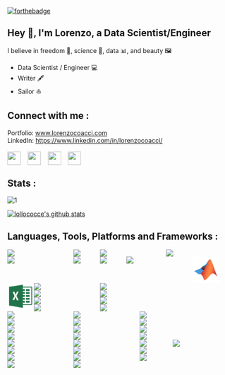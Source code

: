 [![forthebadge](https://forthebadge.com/images/badges/built-with-love.svg)](https://forthebadge.com)


## Hey 👋, I'm Lorenzo, a Data Scientist/Engineer
I believe in freedom 🚀, science 🔬, data 📊, and beauty  🖼
 
* Data Scientist / Engineer 💻
* Writer 🖋
* Sailor ⛵️


## **Connect with me :**

Portfolio: www.lorenzocoacci.com
<br />
LinkedIn: https://www.linkedin.com/in/lorenzocoacci/
<br />
<br />
<a href="https://www.linkedin.com/in/lorenzo-coacci-692152b2/" target="_blank"><img align="center" src="https://cdn.jsdelivr.net/npm/simple-icons@3.0.1/icons/linkedin.svg" height="30" width="30" /></a> &nbsp;&nbsp;
<a href="https://www.datacamp.com/profile/lorenzo-a4c8d2b8-bafe-4c7e-9e99-90f6b10d4255" target="_blank"><img align="center" src="https://cdn.jsdelivr.net/npm/simple-icons@3.0.1/icons/datacamp.svg" height="30" width="30" /></a> &nbsp;&nbsp;
<a href="https://lorenzocoacci.medium.com/" target="_blank"><img align="center" src="https://cdn.jsdelivr.net/npm/simple-icons@3.0.1/icons/medium.svg" height="30" width="30" /></a> &nbsp;&nbsp;
<a href="mailto:lorenzo@coacci.it" target="_blank"><img align="center" src="https://cdn.jsdelivr.net/npm/simple-icons@3.0.1/icons/mail-dot-ru.svg" height="30" width="30" /></a> &nbsp;&nbsp;

## **Stats :**

![1](https://github-readme-stats.vercel.app/api/top-langs/?username=lollococce&theme=blue-green)

[![lollococce's github stats](https://github-readme-stats.vercel.app/api?username=lollococce&theme=blue-green)](https://github.com/lollococce/github-readme-stats)

## **Languages, Tools, Platforms and Frameworks :**
<section>
<img align="left" width=150 src="https://www.vectorlogo.zone/logos/git-scm/git-scm-ar21.svg" />
<img align="left" width=60 src="https://raw.githubusercontent.com/amido/azure-vector-icons/44d6fb82666171e8a77bda35ab80303ecc880e1b/icons/SQL%20Database%20(Generic).svg" />
<img align="left" width=150 src="https://www.vectorlogo.zone/logos/golang/golang-ar21.svg" />
<img align="left" width=60 src="https://raw.githubusercontent.com/detain/svg-logos/780f25886640cef088af994181646db2f6b1a3f8/svg/aws-redshift-logo.svg" />
<img align="left" width=150 src="https://www.vectorlogo.zone/logos/metabase/metabase-ar21.svg" />
<img align="left" width=60 src="https://raw.githubusercontent.com/abranhe/programming-languages-logos/30a0ecf99188be99a3c75a00efb5be61eca9c382/src/cpp/cpp.svg" />
<img align="left" width=60 src="https://raw.githubusercontent.com/leungwensen/svg-icon/b84b3f3a3da329b7c1d02346865f8e98beb05413/dist/svg/logos/css-3.svg" />
<img align="left" width=150 src="https://docs.getdbt.com/img/dbt-logo-full.png" />
<img align="left" width=60 src="https://raw.githubusercontent.com/devicons/devicon/2809b567852a4648062a2d3e7c1c531367458c0b/icons/matlab/matlab-original.svg" />
<img align="left" width=60 src="https://raw.githubusercontent.com/vscode-icons/vscode-icons/c8a4f6272e9a00636383b4df37ba1705587a1b97/icons/file_type_excel2.svg" />
<img align="left" width=150 src="https://www.vectorlogo.zone/logos/w3_html5/w3_html5-ar21.svg" />
<img align="left" width=150 src="https://www.vectorlogo.zone/logos/visualstudio_code/visualstudio_code-ar21.svg" />
<img align="left" width=150 src="https://www.vectorlogo.zone/logos/python/python-ar21.svg" />
<img align="left" width=150 src="https://www.vectorlogo.zone/logos/javascript/javascript-ar21.svg" />
<img align="left" width=150 src="https://www.vectorlogo.zone/logos/amazon_aws/amazon_aws-ar21.svg" />
<img align="left" width=150 src="https://www.vectorlogo.zone/logos/r-project/r-project-ar21.svg" />
<img align="left" width=150 src="https://www.vectorlogo.zone/logos/gnu_bash/gnu_bash-ar21.svg" />
<img align="left" width=150 src="https://www.vectorlogo.zone/logos/getbootstrap/getbootstrap-ar21.svg" />
<img align="left" width=150 src="https://www.vectorlogo.zone/logos/djangoproject/djangoproject-ar21.svg" />
<img align="left" width=150 src="https://www.vectorlogo.zone/logos/docker/docker-ar21.svg" />
<img align="left" width=150 src="https://www.vectorlogo.zone/logos/google_ads/google_ads-ar21.svg" />
<img align="left" width=150 src="https://www.vectorlogo.zone/logos/google_analytics/google_analytics-ar21.svg" />
<img align="left" width=150 src="https://www.vectorlogo.zone/logos/pocoo_jinja/pocoo_jinja-ar21.svg" />
<img align="left" width=150 src="https://www.vectorlogo.zone/logos/jquery/jquery-ar21.svg" />
<img align="left" width=150 src="https://www.vectorlogo.zone/logos/ni_labview/ni_labview-ar21.svg" />
<img align="left" width=150 src="https://www.vectorlogo.zone/logos/monday/monday-ar21.svg" />
<img align="left" width=150 src="https://www.vectorlogo.zone/logos/mysql/mysql-ar21.svg" />
<img align="left" width=150 src="https://www.vectorlogo.zone/logos/php/php-ar21.svg" />
<img align="left" width=150 src="https://www.vectorlogo.zone/logos/postgresql/postgresql-ar21.svg" />
<img align="left" width=150 src="https://www.vectorlogo.zone/logos/raspberrypi/raspberrypi-ar21.svg" />
<img align="left" width=150 src="https://www.vectorlogo.zone/logos/unity3d/unity3d-ar21.svg" />
<img align="left" width=150 src="https://www.vectorlogo.zone/logos/arduino/arduino-ar21.svg" />
<img align="left" width=75 src="https://www.vectorlogo.zone/logos/docker/docker-official.svg" />
<img align="left" width=75 src="https://raw.githubusercontent.com/simple-icons/simple-icons/680903e70103b37f4f35977de0ef108ea01d32ab/icons/celery.svg" />
<img align="left" width=150 src="https://www.vectorlogo.zone/logos/grafana/grafana-ar21.svg" />
<img align="left" width=150 src="https://www.vectorlogo.zone/logos/amazon_ecs/amazon_ecs-ar21.svg" />
<img align="left" width=150 src="https://www.vectorlogo.zone/logos/amazon_cloudformation/amazon_cloudformation-ar21.svg" />
<img align="left" width=150 src="https://www.vectorlogo.zone/logos/amazon_elasticcontainer/amazon_elasticcontainer-ar21.svg" />
<img align="left" width=150 src="https://braze-marketing-assets.s3.amazonaws.com/images/partner_logos/amazon-s3.png" />
<img align="left" width=150 src="https://upload.wikimedia.org/wikipedia/commons/thumb/e/ed/Pandas_logo.svg/1200px-Pandas_logo.svg.png" />
<img align="left" width=150 src="https://www.vectorlogo.zone/logos/linux/linux-ar21.svg" />
<img align="left" width=60 src="https://raw.githubusercontent.com/gilbarbara/logos/e0babf54f7ac9127942111bf177f549b709a60be/logos/airflow.svg" />
<section/>

<br />
<br />
<br />
<br />
<br />


